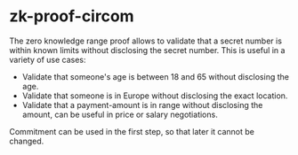 # zk-proof-circom
The zero knowledge range proof allows to validate that a secret number is within known limits without disclosing the secret number. This is useful in a variety of use cases:
- Validate that someone's age is between 18 and 65 without disclosing the age.
- Validate that someone is in Europe without disclosing the exact location.
- Validate that a payment-amount is in range without disclosing the amount, can be useful in price or salary negotiations.

Commitment can be used in the first step, so that later it cannot be changed.